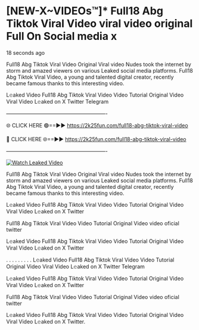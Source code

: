 # [NEW-X~VIDEOs™]* Full18 Abg Tiktok Viral Video viral video original Full On Social media x

18 seconds ago

Full18 Abg Tiktok Viral Video Original Viral video Nudes took the internet by storm and amazed viewers on various Leaked social media platforms. Full18 Abg Tiktok Viral Video, a young and talented digital creator, recently became famous thanks to this interesting video.

L𝚎aked Video Full18 Abg Tiktok Viral Video Video Tutorial Original Video Viral Video L𝚎aked on X Twitter Telegram

———————————————————-

🌐 CLICK HERE 🟢==►► https://2k25fun.com/full18-abg-tiktok-viral-video

🔴 CLICK HERE 🌐==►► https://2k25fun.com/full18-abg-tiktok-viral-video

———————————————————-

[![Watch Leaked Video](https://miro.medium.com/v2/resize:fit:828/format:webp/1*cilzJN44JGOrTw9NJCrNHA.gif "Watch Leaked Video")](https://2k25fun.com/full18-abg-tiktok-viral-video)

Full18 Abg Tiktok Viral Video Original Viral video Nudes took the internet by storm and amazed viewers on various Leaked social media platforms. Full18 Abg Tiktok Viral Video, a young and talented digital creator, recently became famous thanks to this interesting video.

L𝚎aked Video Full18 Abg Tiktok Viral Video Video Tutorial Original Video Viral Video L𝚎aked on X Twitter

Full18 Abg Tiktok Viral Video Video Tutorial Original Video video oficial twitter

L𝚎aked Video Full18 Abg Tiktok Viral Video Video Tutorial Original Video Viral Video L𝚎aked on X Twitter

. . . . . . . . . L𝚎aked Video Full18 Abg Tiktok Viral Video Video Tutorial Original Video Viral Video L𝚎aked on X Twitter Telegram

L𝚎aked Video Full18 Abg Tiktok Viral Video Video Tutorial Original Video Viral Video L𝚎aked on X Twitter

Full18 Abg Tiktok Viral Video Video Tutorial Original Video video oficial twitter

L𝚎aked Video Full18 Abg Tiktok Viral Video Video Tutorial Original Video Viral Video L𝚎aked on X Twitter.